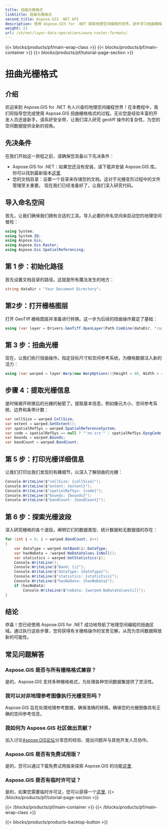 ```yaml
---
title: 扭曲光栅格式
linktitle: 扭曲光栅格式
second_title: Aspose.GIS .NET API
description: 使用 Aspose.GIS for .NET 探索地理空间编程的世界。逐步学习扭曲栅格格式以增强空间数据可视化。
weight: 23
url: /zh/net/layer-data-operations/warp-raster-formats/
---
```


{{< blocks/products/pf/main-wrap-class >}}
{{< blocks/products/pf/main-container >}}
{{< blocks/products/pf/tutorial-page-section >}}

# 扭曲光栅格式

## 介绍
欢迎来到 Aspose.GIS for .NET 令人兴奋的地理空间编程世界！在本教程中，我们将指导您完成使用 Aspose.GIS 扭曲栅格格式的过程。无论您是经验丰富的开发人员还是新手，请系好安全带，让我们深入研究 geotiff 操作的复杂性，为您的空间数据提供全新的视角。
## 先决条件
在我们开始这一旅程之前，请确保您具备以下先决条件：
-  Aspose.GIS for .NET：如果您还没有安装，请下载并安装 Aspose.GIS 库。你可以找到最新版本[这里](https://releases.aspose.com/gis/net/).
- 您的文档目录：设置一个目录来存储您的文档。这对于光栅变形过程中的文件管理至关重要。
现在我们已经准备好了，让我们深入研究代码。
## 导入命名空间
首先，让我们确保我们拥有合适的工具。导入必要的命名空间来启动您的地理空间冒险：
```csharp
using System;
using System.IO;
using Aspose.Gis;
using Aspose.Gis.Raster;
using Aspose.Gis.SpatialReferencing;
```
## 第 1 步：初始化路径
首先设置文档目录的路径。这就是所有魔法发生的地方：
```csharp
string dataDir = "Your Document Directory";
```
## 第2步：打开栅格图层
打开 GeoTiff 栅格图层并准备进行转换。这一步为后续的扭曲操作奠定了基础：
```csharp
using (var layer = Drivers.GeoTiff.OpenLayer(Path.Combine(dataDir, "raster_float32.tif")))
```
## 第 3 步：扭曲光栅
现在，让我们执行扭曲操作。指定目标尺寸和空间参考系统，为栅格数据注入新的活力：
```csharp
using (var warped = layer.Warp(new WarpOptions(){Height = 40, Width = 40, TargetSpatialReferenceSystem = SpatialReferenceSystem.Wgs84}))
```
## 步骤 4：提取光栅信息
是时候揭开转换后的光栅的秘密了。提取基本信息，例如像元大小、空间参考系统、边界和条带计数：
```csharp
var cellSize = warped.CellSize;
var extent = warped.GetExtent();
var spatialRefSys = warped.SpatialReferenceSystem;
var code = spatialRefSys == null ? "'no srs'" : spatialRefSys.EpsgCode.ToString();
var bounds = warped.Bounds;
var bandCount = warped.BandCount;
```
## 第 5 步：打印光栅详细信息
让我们打印出我们发现的有趣细节，以深入了解扭曲的光栅：
```csharp
Console.WriteLine($"cellSize: {cellSize}");
Console.WriteLine($"extent: {extent}");
Console.WriteLine($"spatialRefSys: {code}");
Console.WriteLine($"bounds: {bounds}");
Console.WriteLine($"bandCount: {bandCount}");
```
## 第 6 步：探索光栅波段
深入研究栅格的各个波段，阐明它们的数据类型、统计数据和无数据值的存在：
```csharp
for (int i = 0; i < warped.BandCount; i++)
{
    var dataType = warped.GetBand(i).DataType;
    var hasNoData = !warped.NoDataValues.IsNull();
    var statistics = warped.GetStatistics(i);
    Console.WriteLine();
    Console.WriteLine($"Band: {i}");
    Console.WriteLine($"dataType: {dataType}");
    Console.WriteLine($"statistics: {statistics}");
    Console.WriteLine($"hasNoData: {hasNoData}");
    if (hasNoData)
        Console.WriteLine($"noData: {warped.NoDataValues[i]}");
}
```
## 结论
恭喜！您已经使用 Aspose.GIS for .NET 成功地导航了地理空间编程的扭曲区域。通过执行这些步骤，您将获得有关栅格操作的宝贵见解，从而为空间数据释放新的可能性。
## 常见问题解答
### Aspose.GIS 是否与所有栅格格式兼容？
是的，Aspose.GIS 支持多种栅格格式，为处理各种空间数据集提供了灵活性。
### 我可以对非地理参考图像执行光栅变形吗？
Aspose.GIS 旨在处理地理参考数据，确保准确的转换。确保您的光栅图像具有正确的空间参考信息。
### 我如何为 Aspose.GIS 社区做出贡献？
加入讨论[Aspose.GIS论坛](https://forum.aspose.com/c/gis/33)分享您的经验、提出问题并与其他开发人员协作。
### Aspose.GIS 是否有免费试用版？
是的，您可以通过下载免费试用版来探索 Aspose.GIS 的功能[这里](https://releases.aspose.com/).
### Aspose.GIS 是否有临时许可证？
是的，如果您需要临时许可证，您可以获得一个[这里](https://purchase.aspose.com/temporary-license/).
{{< /blocks/products/pf/tutorial-page-section >}}

{{< /blocks/products/pf/main-container >}}
{{< /blocks/products/pf/main-wrap-class >}}

{{< blocks/products/products-backtop-button >}}
